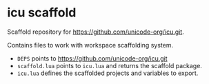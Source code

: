 # icu scaffold

Scaffold repository for https://github.com/unicode-org/icu.git.

Contains files to work with workspace scaffolding system.

- `DEPS` points to https://github.com/unicode-org/icu.git
- `scaffold.lua` points to `icu.lua` and returns the scaffold package.
- `icu.lua` defines the scaffolded projects and variables to export.

